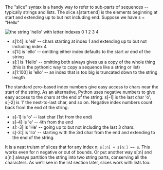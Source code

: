 The "slice" syntax is a handy way to refer to sub-parts of sequences -- typically strings and lists. The slice s[start:end] is the elements beginning at start and extending up to but not including end. Suppose we have s = "Hello"

![the string 'hello' with letter indexes 0 1 2 3 4](https://developers.google.com/edu/python/images/hello.png)

* s[1:4] is 'ell' -- chars starting at index 1 and extending up to but not including index 4 
* s[1:] is 'ello' -- omitting either index defaults to the start or end of the string 
* s[:] is 'Hello' -- omitting both always gives us a copy of the whole thing (this is the pythonic way to copy a sequence like a string or list) 
* s[1:100] is 'ello' -- an index that is too big is truncated down to the string length 

The standard zero-based index numbers give easy access to chars near the start of the string. As an alternative, Python uses negative numbers to give easy access to the chars at the end of the string: s[-1] is the last char 'o', s[-2] is 'l' the next-to-last char, and so on. Negative index numbers count back from the end of the string:

* s[-1] is 'o' -- last char (1st from the end) 
* s[-4] is 'e' -- 4th from the end 
* s[:-3] is 'He' -- going up to but not including the last 3 chars. 
* s[-3:] is 'llo' -- starting with the 3rd char from the end and extending to the end of the string. 

It is a neat truism of slices that for any index n, `s[:n] + s[n:] == s`. This works even for n negative or out of bounds. Or put another way s[:n] and s[n:] always partition the string into two string parts, conserving all the characters. As we'll see in the list section later, slices work with lists too.
